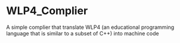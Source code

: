 # WLP4_Complier
A simple complier that translate WLP4 (an educational programming language that is similar to a subset of C++) into machine code

